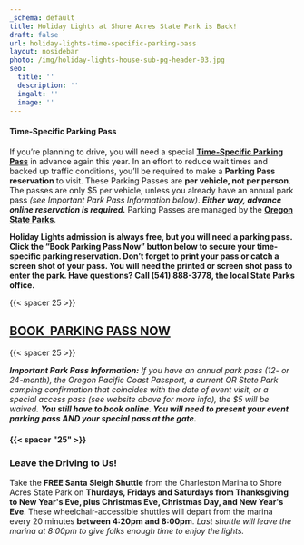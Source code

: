 ```yaml
---
_schema: default
title: Holiday Lights at Shore Acres State Park is Back!
draft: false
url: holiday-lights-time-specific-parking-pass
layout: nosidebar
photo: /img/holiday-lights-house-sub-pg-header-03.jpg
seo:
  title: ''
  description: ''
  imgalt: ''
  image: ''
---
```

#### Time-Specific Parking Pass

If you’re planning to drive, you will need a special&nbsp;**<a target="_blank" rel="noopener" href="https://oregonstateparks.reserveamerica.com/tourParkDetail.do?contractCode=OR&amp;parkId=402381">Time-Specific Parking Pass</a>**&nbsp;in advance again this year. In an effort to reduce wait times and backed up traffic conditions, you’ll be required to make a&nbsp;**Parking Pass reservation**&nbsp;to visit. These Parking Passes are&nbsp;**per vehicle, not per person**. The passes are only $5 per vehicle, unless you already have an annual park pass&nbsp;*(see Important Park Pass Information below)*.&nbsp;***Either way, advance online reservation is required.***&nbsp;Parking Passes are managed by the **<a target="_blank" rel="noopener" href="https://oregonstateparks.reserveamerica.com/tourParkDetail.do?contractCode=OR&amp;parkId=402381"><strong>Oregon State Parks</strong></a>**.

**Holiday Lights admission is always free, but you will need a parking pass. Click the “Book Parking Pass Now” button below to secure your time-specific parking reservation. Don’t forget to print your pass or catch a screen shot of your pass. You will need the printed or screen shot pass to enter the park. Have questions? Call (541) 888-3778, the local State Parks office.**

{{< spacer 25 >}}

## <a class="learn-more-anywhere-btn" target="_blank" rel="noopener" href="https://oregonstateparks.reserveamerica.com/tourParkDetail.do?contractCode=OR&amp;parkId=402381">BOOK&nbsp; PARKING PASS NOW</a>

{{< spacer 25 >}}

***Important Park Pass Information:** If you have an annual park pass (12- or 24-month), the Oregon Pacific Coast Passport, a current OR State Park camping confirmation that coincides with the date of event visit, or a special access pass (see website above for more info), the $5 will be waived. **You still have to book online. You will need to present your event parking pass AND your special pass at the gate.***

#### {{< spacer "25" >}}

### **Leave the Driving to Us!**

Take the **FREE Santa Sleigh Shuttle** from the Charleston Marina to Shore Acres State Park on **Thurdays, Fridays and Saturdays from Thanksgiving to New Year's Eve, plus Christmas Eve, Christmas Day, and New Year's Eve**. These wheelchair-accessible shuttles will depart from the marina every 20 minutes **between 4:20pm and 8:00pm**. *Last shuttle will leave the marina at 8:00pm to give folks enough time to enjoy the lights.*